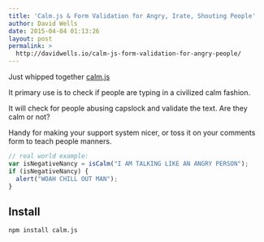 ```yaml
---
title: 'Calm.js & Form Validation for Angry, Irate, Shouting People'
author: David Wells
date: 2015-04-04 01:13:26
layout: post
permalink: >
  http://davidwells.io/calm-js-form-validation-for-angry-people/
---
```

Just whipped together <a href="https://github.com/DavidWells/calm.js">calm.js</a>

It primary use is to check if people are typing in a civilized calm fashion.

It will check for people abusing capslock and validate the text. Are they calm or not?

Handy for making your support system nicer, or toss it on your comments form to teach people manners.

```js
// real world example:
var isNegativeNancy = isCalm("I AM TALKING LIKE AN ANGRY PERSON");
if (isNegativeNancy) {
  alert("WOAH CHILL OUT MAN");
}
```

## Install

```bash
npm install calm.js
```
